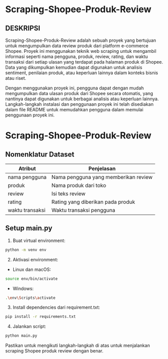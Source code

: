 # Scraping-Shopee-Produk-Review

## DESKRIPSI ##
Scraping-Shopee-Produk-Review adalah sebuah proyek yang bertujuan untuk mengumpulkan data review produk dari platform e-commerce Shopee. Proyek ini menggunakan teknik web scraping untuk mengambil informasi seperti nama pengguna, produk, review, rating, dan waktu transaksi dari setiap ulasan yang terdapat pada halaman produk di Shopee. Data yang dikumpulkan kemudian dapat digunakan untuk analisis sentiment, penilaian produk, atau keperluan lainnya dalam konteks bisnis atau riset.

Dengan menggunakan proyek ini, pengguna dapat dengan mudah mengumpulkan data ulasan produk dari Shopee secara otomatis, yang nantinya dapat digunakan untuk berbagai analisis atau keperluan lainnya. Langkah-langkah instalasi dan penggunaan proyek ini telah disediakan dalam file README untuk memudahkan pengguna dalam memulai penggunaan proyek ini.


# Scraping-Shopee-Produk-Review

## Nomenklatur Dataset ##
| Atribut           | Penjelasan                                          |
|-------------------|-----------------------------------------------------|
| nama pengguna     | Nama pengguna yang memberikan review                |
| produk            | Nama produk dari toko                                |
| review            | Isi teks review                                      |
| rating            | Rating yang diberikan pada produk                    |
| waktu transaksi   | Waktu transaksi pengguna                             |

## Setup main.py ##

1. Buat virtual environment:
```bash
python -m venv env
```

2. Aktivasi environment:
- Linux dan macOS:
```bash
source env/bin/activate
```
- Windows:
```bash
.\env\Scripts\activate
```

3. Install dependencies dari requirement.txt:
```bash
pip install -r requirements.txt
```

4. Jalankan script:
```bash
python main.py
```

Pastikan untuk mengikuti langkah-langkah di atas untuk menjalankan scraping Shopee produk review dengan benar.

